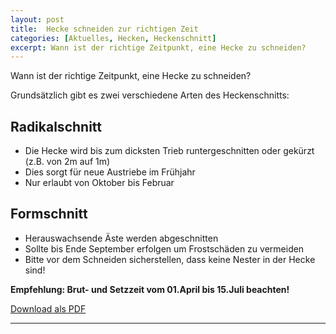 ```yaml
---
layout: post
title:  Hecke schneiden zur richtigen Zeit
categories: [Aktuelles, Hecken, Heckenschnitt]
excerpt: Wann ist der richtige Zeitpunkt, eine Hecke zu schneiden?
---
```


Wann ist der richtige Zeitpunkt, eine Hecke zu schneiden?

Grundsätzlich gibt es zwei verschiedene Arten des Heckenschnitts:

## Radikalschnitt
- Die Hecke wird bis zum dicksten Trieb runtergeschnitten oder gekürzt (z.B. von 2m auf 1m)
- Dies sorgt für neue Austriebe im Frühjahr
- Nur erlaubt von Oktober bis Februar

## Formschnitt
- Herauswachsende Äste werden abgeschnitten
- Sollte bis Ende September erfolgen um Frostschäden zu
vermeiden
- Bitte vor dem Schneiden sicherstellen, dass keine Nester in der
Hecke sind!

**Empfehlung: Brut- und Setzzeit vom 01.April bis 15.Juli beachten!**

[Download als PDF]({{site.baseurl}}/dokumente/20240701_Empfehlungen-zum-Heckenschnitt.pdf)

---
